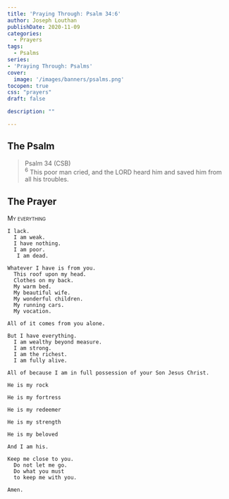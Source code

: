 ```yaml
---
title: 'Praying Through: Psalm 34:6'
author: Joseph Louthan
publishDate: 2020-11-09
categories:
  - Prayers
tags:
  - Psalms
series:
- 'Praying Through: Psalms'
cover:
  image: '/images/banners/psalms.png'
tocopen: true
css: "prayers"
draft: false

description: ""

---
```

## The Psalm

>Psalm 34 (CSB)  
><sup>6</sup> This poor man cried, and the LORD heard him and saved him from all his troubles. 

## The Prayer

<div style="font-variant: small-caps;">
My everything 
</div>

```text
I lack.
  I am weak.
  I have nothing.
  I am poor.
   I am dead.

Whatever I have is from you.
  This roof upon my head.
  Clothes on my back.
  My warm bed.
  My beautiful wife.
  My wonderful children.
  My running cars.
  My vocation.

All of it comes from you alone.

But I have everything.
  I am wealthy beyond measure.
  I am strong.
  I am the richest.
  I am fully alive.

All of because I am in full possession of your Son Jesus Christ.

He is my rock

He is my fortress

He is my redeemer

He is my strength

He is my beloved

And I am his.

Keep me close to you.
  Do not let me go.
  Do what you must
  to keep me with you.

Amen.
```
